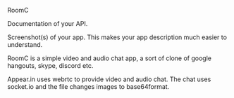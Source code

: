 RoomC

Documentation of your API.

Screenshot(s) of your app. This makes your app description much easier to understand.

RoomC is a simple video and audio chat app, a sort of clone of google hangouts, skype, discord etc.

Appear.in uses webrtc to provide video and audio chat. The chat uses socket.io and the file changes images to base64format.